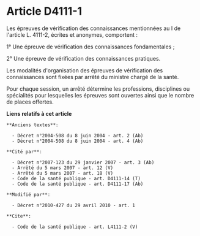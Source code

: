 # Article D4111-1

Les épreuves de vérification des connaissances mentionnées au I de l'article L. 4111-2, écrites et anonymes, comportent : 

1° Une épreuve de vérification des connaissances fondamentales ; 

2° Une épreuve de vérification des connaissances pratiques. 

Les modalités d'organisation des épreuves de vérification des connaissances sont fixées par arrêté du ministre chargé de la
santé. 

Pour chaque session, un arrêté détermine les professions, disciplines ou spécialités pour lesquelles les épreuves sont
ouvertes ainsi que le nombre de places offertes.

**Liens relatifs à cet article**

	**Anciens textes**:

	  - Décret n°2004-508 du 8 juin 2004 - art. 2 (Ab)
	  - Décret n°2004-508 du 8 juin 2004 - art. 4 (Ab)

	**Cité par**:

	  - Décret n°2007-123 du 29 janvier 2007 - art. 3 (Ab)
	  - Arrêté du 5 mars 2007 - art. 12 (V)
	  - Arrêté du 5 mars 2007 - art. 18 (V)
	  - Code de la santé publique - art. D4111-14 (T)
	  - Code de la santé publique - art. D4111-17 (Ab)

	**Modifié par**:

	  - Décret n°2010-427 du 29 avril 2010 - art. 1

	**Cite**:

	  - Code de la santé publique - art. L4111-2 (V)
